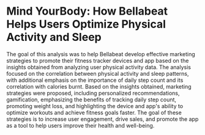 # Mind YourBody: How Bellabeat Helps Users Optimize Physical Activity and Sleep
The goal of this analysis was to help Bellabeat develop effective marketing strategies to promote their fitness tracker devices and app based on the insights obtained from analyzing user physical activity data. The analysis focused on the correlation between physical activity and sleep patterns, with additional emphasis on the importance of daily step count and its correlation with calories burnt. Based on the insights obtained, marketing strategies were proposed, including personalized recommendations, gamification, emphasizing the benefits of tracking daily step count, promoting weight loss, and highlighting the device and app's ability to optimize workouts and achieve fitness goals faster. The goal of these strategies is to increase user engagement, drive sales, and promote the app as a tool to help users improve their health and well-being.